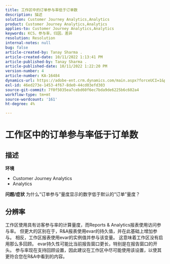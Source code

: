 ```yaml
---
title: 工作区中的订单参与率低于订单数
description: 描述
solution: Customer Journey Analytics,Analytics
product: Customer Journey Analytics,Analytics
applies-to: Customer Journey Analytics,Analytics
keywords: KCS，参与率，归因，差异
resolution: Resolution
internal-notes: null
bug: false
article-created-by: Tanay Sharma .
article-created-date: 10/11/2022 1:13:41 PM
article-published-by: Tanay Sharma .
article-published-date: 10/11/2022 1:22:20 PM
version-number: 4
article-number: KA-16484
dynamics-url: https://adobe-ent.crm.dynamics.com/main.aspx?forceUCI=1&pagetype=entityrecord&etn=knowledgearticle&id=0e9ddf82-6649-ed11-bba2-0022480868ff
exl-id: 46ed273e-1453-4f67-8de0-44cd03efd303
source-git-commit: 7f0f5035ea7cebd60f6ec7bda9de6225b6c602a4
workflow-type: tm+mt
source-wordcount: '161'
ht-degree: 4%

---
```


# 工作区中的订单参与率低于订单数

## 描述

<b>环境</b>
- Customer Journey Analytics
- Analytics



<b>问题/症状</b>
为什么“订单参与”量度显示的数字低于默认的“订单”量度？


## 分辨率


工作区使用具有访客参与率的计算量度，而Reports &amp; Analytics报表使用访问参与率。 但更大的区别在于，R&amp;A报表使用evar的持久值，并在此基础上增加参与。 相反，工作区报表使用evar的实例值并参与该变量。 这意味着工作区没有启用那么多回顾。 evar持久性可能比当前报告窗口更长，特别是在报告窗口的开头。 参与率现在支持回顾设置，因此建议在工作区中尽可能使用该设置，以使其更符合您在R&amp;A中看到的内容。

